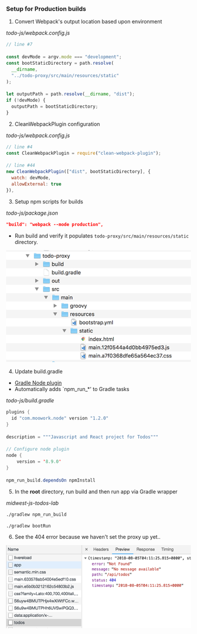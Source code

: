 ### Setup for Production builds

1. Convert Webpack's output location based upon environment

*todo-js/webpack.config.js*

```javascript
// line #7

const devMode = argv.mode === "development";
const bootStaticDirectory = path.resolve(
  __dirname,
  "../todo-proxy/src/main/resources/static"
);

let outputPath = path.resolve(__dirname, "dist");
if (!devMode) {
  outputPath = bootStaticDirectory;
}
```

2. CleanWebpackPlugin configuration

*todo-js/webpack.config.js*

```javascript
// line #4
const CleanWebpackPlugin = require("clean-webpack-plugin");

// line #44
new CleanWebpackPlugin(["dist", bootStaticDirectory], {
  watch: devMode,
  allowExternal: true
}),
```

3. Setup npm scripts for builds

*todo-js/package.json*

```json
"build": "webpack --mode production",
```

  - Run build and verify it populates `todo-proxy/src/main/resources/static` directory.

![Proxy Static Director](./images/lab-4-static-directory.png)

4. Update build.gradle
  - [Gradle Node plugin](https://github.com/srs/gradle-node-plugin)
  - Automatically adds `npm_run_*' to Gradle tasks

*todo-js/build.gradle*

```java
plugins {
  id "com.moowork.node" version "1.2.0"
}

description = """Javascript and React project for Todos"""

// Configure node plugin
node {
    version = '8.9.0'
}

npm_run_build.dependsOn npmInstall
```

5. In the **root** directory, run build and then run app via Gradle wrapper

*midwest-js-todos-lab*

```bash
./gradlew npm_run_build
```

```bash
./gradlew bootRun
```

6. See the 404 error because we haven't set the proxy up yet..

![404 error](./images/lab-4-404-error.png)